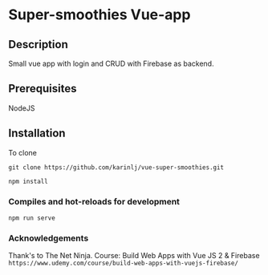# Super-smoothies Vue-app

## Description

Small vue app with login and CRUD with Firebase as backend.

## Prerequisites

NodeJS

## Installation

To clone

`git clone https://github.com/karinlj/vue-super-smoothies.git`

```
npm install
```

### Compiles and hot-reloads for development

```
npm run serve
```

### Acknowledgements

Thank's to The Net Ninja.
Course: Build Web Apps with Vue JS 2 & Firebase
`https://www.udemy.com/course/build-web-apps-with-vuejs-firebase/`
